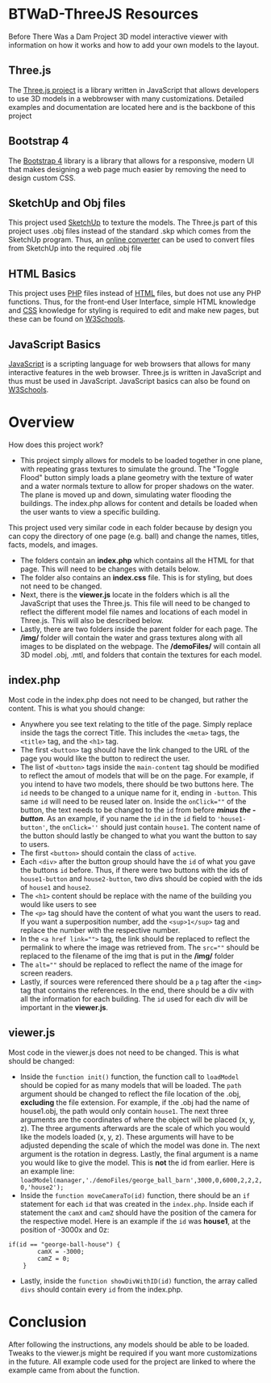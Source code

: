 # BTWaD-ThreeJS Resources
Before There Was a Dam Project 3D model interactive viewer with information on how it works and how to add your own models to the layout.

## Three.js
The [Three.js project](https://threejs.org/) is a library written in JavaScript that allows developers to use 3D models in a webbrowser with many customizations. Detailed examples and documentation are located here and is the backbone of this project

## Bootstrap 4
The [Bootstrap 4](https://getbootstrap.com/docs/4.0/getting-started/introduction/) library is a library that allows for a responsive, modern UI that makes designing a web page much easier by removing the need to design custom CSS.

## SketchUp and Obj files
This project used [SketchUp](https://www.sketchup.com/) to texture the models. The Three.js part of this project uses .obj files instead of the standard .skp which comes from the SketchUp program. Thus, an [online converter](https://anyconv.com/skp-to-obj-converter/) can be used to convert files from SketchUp into the required .obj file

## HTML Basics
This project uses [PHP](https://www.php.net/) files instead of [HTML](https://html.spec.whatwg.org/) files, but does not use any PHP functions. Thus, for the front-end User Interface, simple HTML knowledge and [CSS](https://www.w3.org/TR/CSS/#css) knowledge for styling is required to edit and make new pages, but these can be found on [W3Schools](https://www.w3schools.com/html/html_basic.asp).

## JavaScript Basics
[JavaScript](https://www.javascript.com/) is a scripting language for web browsers that allows for many interactive features in the web browser. Three.js is written in JavaScript and thus must be used in JavaScript. JavaScript basics can also be found on [W3Schools](https://www.w3schools.com/html/html_basic.asp).

# Overview
How does this project work?
* This project simply allows for models to be loaded together in one plane, with repeating grass textures to simulate the ground. The "Toggle Flood" button simply loads a plane geometry with the texture of water and a water normals texture to allow for proper shadows on the water. The plane is moved up and down, simulating water flooding the buildings. The index.php allows for content and details be loaded when the user wants to view a specific building.

This project used very similar code in each folder because by design you can copy the directory of one page (e.g. ball) and change the names, titles, facts, models, and images. 
* The folders contain an **index.php** which contains all the HTML for that page. This will need to be changes with details below.
* The folder also contains an **index.css** file. This is for styling, but does not need to be changed. 
* Next, there is the **viewer.js** locate in the folders which is all the JavaScript that uses the Three.js. This file will need to be changed to reflect the different model file names and locations of each model in Three.js. This will also be described below. 
* Lastly, there are two folders inside the parent folder for each page. The **/img/** folder will contain the water and grass textures along with all images to be displated on the webpage. The **/demoFiles/** will contain all 3D model .obj, .mtl, and folders that contain the textures for each model.

## index.php
Most code in the index.php does not need to be changed, but rather the content. This is what you should change:
* Anywhere you see text relating to the title of the page. Simply replace inside the tags the correct Title. This includes the ```<meta>``` tags, the ```<title>``` tag, and the ```<h1>``` tag.
* The first ```<button>``` tag should have the link changed to the URL of the page you would like the button to redirect the user.
* The list of ```<button>``` tags inside the ```main-content``` tag should be modified to reflect the amout of models that will be on the page. For example, if you intend to have two models, there should be two buttons here. The ```id``` needs to be changed to a unique name for it, ending in ```-button```. This same ```id``` will need to be reused later on. Inside the ```onClick=""``` of the button, the text needs to be changed to the ```id``` from before **_minus the -button_**. As an example, if you name the ```id``` in the ```id``` field to ```'house1-button'```, the ```onClick=''``` should just contain ```house1```. The content name of the button should lastly be changed to what you want the button to say to users.
* The first ```<button>``` should contain the class of ```active```.
* Each ```<div>``` after the button group should have the ```id``` of what you gave the buttons ```id``` before. Thus, if there were two buttons with the ids of ```house1-button``` and ```house2-button```, two divs should be copied with the ids of ```house1``` and ```house2```.
* The ``<h1>`` content should be replace with the name of the building you would like users to see
* The ``<p>`` tag should have the content of what you want the users to read. If you want a superposition number, add the ```<sup>1</sup>``` tag and replace the number with the respective number.
* In the ```<a href link="">``` tag, the link should be replaced to reflect the permalink to where the image was retrieved from. The ```src=""``` should be replaced to the filename of the img that is put in the **/img/** folder
* The ```alt=""``` should be replaced to reflect the name of the image for screen readers.
* Lastly, if sources were referenced there should be a ```p``` tag after the ```<img>``` tag that contains the references.
In the end, there should be a div with all the information for each building. The ```id``` used for each div will be important in the **viewer.js**.

## viewer.js
Most code in the viewer.js does not need to be changed. This is what should be changed:
* Inside the ```function init()``` function, the function call to ```loadModel``` should be copied for as many models that will be loaded. The ```path``` argument should be changed to reflect the file location of the .obj, **excluding** the file extension. For example, if the .obj had the name of house1.obj, the path would only contain ```house1```. The next three arguments are the coordinates of where the object will be placed (x, y, z). The three arguments afterwards are the scale of which you would like the models loaded (x, y, z). These arguments will have to be adjusted depending the scale of which the model was done in. The next argument is the rotation in degress. Lastly, the final argument is a name you would like to give the model. This is **not** the id from earlier. Here is an example line: ```loadModel(manager,'./demoFiles/george_ball_barn',3000,0,6000,2,2,2,0,'house2');```
* Inside the ```function moveCameraTo(id)``` function, there should be an ```if``` statement for each ```id``` that was created in the ```index.php```. Inside each if statement the ``camX`` and ```camZ``` should have the position of the camera for the respective model. Here is an example if the ```id``` was **house1**, at the position of -3000x and 0z:
```
if(id == "george-ball-house") {
        camX = -3000;
        camZ = 0;
    }
```
* Lastly, inside the ```function showDivWithID(id)``` function, the array called ```divs``` should contain every ```id``` from the index.php. 

# Conclusion
After following the instructions, any models should be able to be loaded. Tweaks to the viewer.js might be required if you want more customizations in the future. All example code used for the project are linked to where the example came from about the function. 
